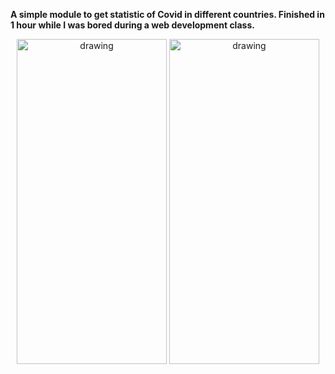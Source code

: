**A simple module to get statistic of Covid in different countries. Finished in 1 hour while I was bored during a web development class.**
<p float="center" align="center">
 <img src="https://i.imgur.com/kVwEpbv.png" alt="drawing" width="240" height="520"/>
 <img src="https://i.imgur.com/Zq2kCoS.png" alt="drawing" width="240" height="520"/>
<p/>




